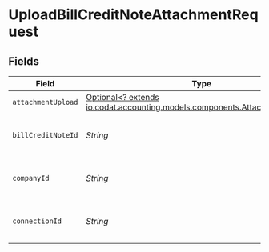# UploadBillCreditNoteAttachmentRequest


## Fields

| Field                                                                                                                     | Type                                                                                                                      | Required                                                                                                                  | Description                                                                                                               | Example                                                                                                                   |
| ------------------------------------------------------------------------------------------------------------------------- | ------------------------------------------------------------------------------------------------------------------------- | ------------------------------------------------------------------------------------------------------------------------- | ------------------------------------------------------------------------------------------------------------------------- | ------------------------------------------------------------------------------------------------------------------------- |
| `attachmentUpload`                                                                                                        | [Optional<? extends io.codat.accounting.models.components.AttachmentUpload>](../../models/components/AttachmentUpload.md) | :heavy_minus_sign:                                                                                                        | N/A                                                                                                                       |                                                                                                                           |
| `billCreditNoteId`                                                                                                        | *String*                                                                                                                  | :heavy_check_mark:                                                                                                        | Unique identifier for a bill credit note.                                                                                 |                                                                                                                           |
| `companyId`                                                                                                               | *String*                                                                                                                  | :heavy_check_mark:                                                                                                        | Unique identifier for a company.                                                                                          | 8a210b68-6988-11ed-a1eb-0242ac120002                                                                                      |
| `connectionId`                                                                                                            | *String*                                                                                                                  | :heavy_check_mark:                                                                                                        | Unique identifier for a connection.                                                                                       | 2e9d2c44-f675-40ba-8049-353bfcb5e171                                                                                      |